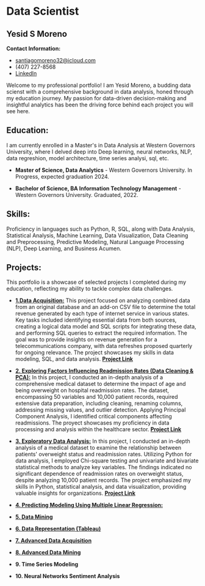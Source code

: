 # Data Scientist

## Yesid S Moreno

**Contact Information:** 

- [santiagomoreno32@icloud.com](mailto:santiagomoreno32@icloud.com) 
- (407) 227-8568 
- [LinkedIn](https://www.linkedin.com/in/yesid-moreno-883bb3181/)
  
Welcome to my professional portfolio! I am Yesid Moreno, a budding data scienst with a comprehensive background in data analysis, honed through my education journey. My passion for data-driven decision-making and insightful analytics has been the driving force behind each project you will see here.

## Education:

I am currently enrolled in a  Master's in Data Analysis at Western Governors University, where I delved deep into Deep learning, neural networks, NLP, data regreshion, model architecture, time series analysi, sql, etc. 

-  **Master of Science, Data Analytics** - Western Governors University. In Progress, expected graduation 2024.

-  **Bachelor of Science, BA Information Technology Management** - Western Governors University. Graduated, 2022.

  
## Skills:

Proficiency in languages such as Python, R, SQL, along with Data Analysis, Statistical Analysis, Machine Learning, Data Visualization, Data Cleaning and Preprocessing, Predictive Modeling, Natural Language Processing (NLP), Deep Learning, and Business Acumen.


## Projects:

This portfolio is a showcase of selected projects I completed during my education, reflecting my ability to tackle complex data challenges.


- [**1.Data Acquisition:**](Projects/Data_Aqcuisition.md)
This project focused on analyzing combined data from an original database and an add-on CSV file to determine the total revenue generated by each type of internet service in various states. Key tasks included identifying essential data from both sources, creating a logical data model and SQL scripts for integrating these data, and performing SQL queries to extract the required information. The goal was to provide insights on revenue generation for a telecommunications company, with data refreshes proposed quarterly for ongoing relevance. The project showcases my skills in data modeling, SQL, and data analysis.
[**Project Link**](Projects/Data_Aqcuisition.md)

- [**2. Exploring Factors Influencing Readmission Rates (Data Cleaning & PCA):**](Projects/Data_Cleaning.md)
In this project, I conducted an in-depth analysis of a comprehensive medical dataset to determine the impact of age and being overweight on hospital readmission rates. The dataset, encompassing 50 variables and 10,000 patient records, required extensive data preparation, including cleaning, renaming columns, addressing missing values, and outlier detection. Applying Principal Component Analysis, I identified critical components affecting readmissions. The proyect showcases my proficiency in data processing and analysis within the healthcare sector.
[**Project Link**](Projects/Data_Aqcuisition.md)

- [**3. Exploratory Data Analysis:**](Projects/Exploratory_DataAnalysis.md)
In this project, I conducted an in-depth analysis of a medical dataset to examine the relationship between patients' overweight status and readmission rates. Utilizing Python for data analysis, I employed Chi-square testing and univariate and bivariate statistical methods to analyze key variables. The findings indicated no significant dependence of readmission rates on overweight status, despite analyzing 10,000 patient records. The project emphasized my skills in Python, statistical analysis, and data visualization, providing valuable insights for organizations.
[**Project Link**](Projects/Data_Aqcuisition.md)
  
- [**4. Predicting Modeling Using Multiple Linear Regression:**](Projects/Predictive_Modeling.md)

- [**5. Data Mining**](Projects/Data_Mining.md)

- [**6. Data Representation (Tableau)**](Projects/Data_Representation.md)
 
- [**7. Advanced Data Acquisition**](Projects/Advanced_Dataacquisition.md)

- [**8. Advanced Data Mining**](Projects/Advanced_Datamining.md)

- **9. Time Series Modeling**

- **10. Neural Networks Sentiment Analysis**

